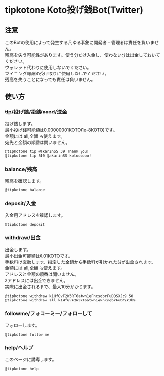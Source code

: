 # tipkotone Koto投げ銭Bot(Twitter)

## 注意

このBotの使用によって発生する凡ゆる事象に開発者・管理者は責任を負いません。  
残高を失う可能性があります。使う分だけ入金し、使わない分は出金しておいてください。  
ウォレット代わりに使用しないでください。  
マイニング報酬の受け取りに使用しないでください。  
残高を失うことになっても責任は負いません。

## 使い方

### tip/投げ銭/投銭/send/送金

投げ銭します。  
最小投げ銭可能額は0.00000001KOTO(1e-8KOTO)です。  
金額には all,全額 も使えます。  
宛先と金額の順番は問いません。

    @tipkotone tip @akarinSS 39 Thank you!
    @tipkotone tip 510 @akarinSS kotoooooo!

### balance/残高

残高を確認します。

    @tipkotone balance

### deposit/入金

入金用アドレスを確認します。

    @tipkotone deposit

### withdraw/出金

出金します。  
最小出金可能額は0.01KOTOです。  
手数料は変動します。指定した金額から手数料が引かれた分が出金されます。  
金額には all,全額 も使えます。  
アドレスと金額の順番は問いません。  
zアドレスには出金できません。  
実際に出金されるまで、最大10分かかります。

    @tipkotone withdraw k1HfGvF2W3RT6atwn1eFncsqbrFuDDSXJb9 50
    @tipkotone withdraw all k1HfGvF2W3RT6atwn1eFncsqbrFuDDSXJb9

### followme/フォローミー/フォローして


フォローします。

    @tipkotone follow me

### help/ヘルプ

このページに誘導します。

    @tipkotone help

